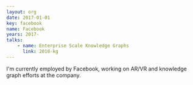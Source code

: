 ```yaml
---
layout: org
date: 2017-01-01
key: facebook
name: Facebook
years: 2017-
talks:
    - name: Enterprise Scale Knowledge Graphs
      link: 2018-kg
---
```

I'm currently employed by Facebook, working on AR/VR and knowledge graph efforts at the company.

